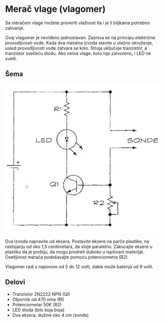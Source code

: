 # Merač vlage (vlagomer)

Sa meračem vlage možete proveriti vlažnost tla i je li biljkama potrebno zalivanje.

Ovaj vlagomer je neviđeno jednostavan. Zasniva se na principu električne provodljivosti vode. Kada dva metalna izvoda stavite u vlažno okruženje, usled provodljivosti vode zatvara se kolo. Struja uključuje tranzistor, a tranzistor svetleću diodu. Ako nema vlage, kolo nije zatvoreno, i LED ne svetli.

## Šema

![](../slike/merac-vlaznosti.jpg)

Dva izvoda napravite od eksera. Postavite eksere na parče plastike, na rastojanju od oko 1,5 centimetara, da stoje paralelno. Zakucajte eksere u plastiku da je probiju, da mogu prodreti duboko u ispitivani materijal. Osetljivost merača podešavajte pomoću potenciometra (R2).

Vlagomer radi s naponom od 5 do 12 volti, dakle može baterija od 9 volti.

## Delovi

- Tranzistor 2N2222 NPN (Ql)
- Otpornik od 470 oma (Rl)
- Potenciometar 50K (R2)
- LED dioda (bilo koja boja)
- Dva eksera, dužine oko 4 cm (sonde)
